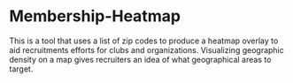 # Membership-Heatmap
This is a tool that uses a list of zip codes to produce a heatmap overlay to aid recruitments efforts for clubs and organizations. Visualizing geographic density on a map gives recruiters an idea of what geographical areas to target.
